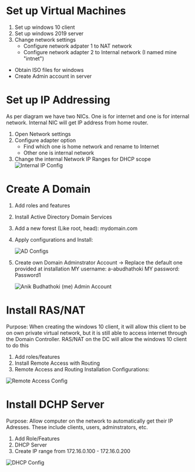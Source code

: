 # Set up Virtual Machines

1) Set up windows 10 client
2) Set up windows 2019 server
3) Change network settings
    - Configure network adpater 1 to NAT network
    - Configure network adapter 2 to Internal network (I named mine "intnet")
  - Obtain ISO files for windows
  - Create Admin account in server

# Set up IP Addressing

As per diagram we have two NICs. One is for internet and one is for internal network. Internal NIC will get IP address from home router.

1) Open Network settings
2) Configure adapter option
     - Find which one is home network and rename to Internet
     - Other one is internal network
3) Change the internal Network IP Ranges for DHCP scope
   ![Internal IP Config](https://media.discordapp.net/attachments/645079991310090243/1398730886178148392/Internal_Network_Setup.png?ex=68866d26&is=68851ba6&hm=5639e5d5f59a943918edf1cb5f1cb9b3fce7cd4572f04e8c15b3d62924a812e7&=&format=webp&quality=lossless)

# Create A Domain

1) Add roles and features
2) Install Active Directory Domain Services
3) Add a new forest (Like root, head): mydomain.com
4) Apply configurations and Install:

    ![AD Configs](https://media.discordapp.net/attachments/645079991310090243/1398736202365927684/AD_Config.png?ex=68867219&is=68852099&hm=d70b6cd68570596d64df3987497ad8bf207aec8abae0dcf1c14076dfca0b0b36&=&format=webp&quality=lossless&width=752&height=541)

5) Create own Domain Adminstrator Account -> Replace the default one provided at installation
   MY username: a-abudhathoki
   MY password: Password1

   ![Anik Budhathoki (me) Admin Account](https://media.discordapp.net/attachments/645079991310090243/1398748136121434184/new_admin_account.png?ex=68867d37&is=68852bb7&hm=6019565bcf2d2588817c5d2bfb6e30011db5f7b5ba3918b8ba71238e9eab0106&=&format=webp&quality=lossless)


# Install RAS/NAT

Purpose: When creating the windows 10 client, it will allow this client to be on own private virtual network, but it is still able to access internet through the Domain Controller. RAS/NAT on the DC will allow the windows 10 client to do this

1) Add roles/features
2) Install Remote Access with Routing
3) Remote Access and Routing Installation Configurations:

![Remote Access Config](https://media.discordapp.net/attachments/645079991310090243/1398751492021813268/Remote_Access_Routing_Config.png?ex=68868057&is=68852ed7&hm=ec4c7cd9adf9539a5c4a9998f59b2a0e040c13905711a9af0e699bb4d19db6f6&=&format=webp&quality=lossless)

# Install DCHP Server

Purpose:  Allow computer on the network to automatically get their IP Adresses. These include clients, users, adminstrators, etc.

1) Add Role/Features
2) DHCP Server
3) Create IP range from 172.16.0.100 - 172.16.0.200
   
![DHCP Config](https://media.discordapp.net/attachments/645079991310090243/1398756739264024586/DHCP_IP_Ranges.png?ex=6886853a&is=688533ba&hm=d04b77325bbb94954bc00363fdbdd1ed189bec8989a0a40fdea1f027bb13bfaf&=&format=webp&quality=lossless&width=752&height=639)

   
